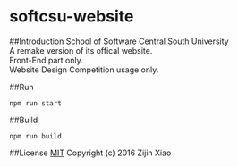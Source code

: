 softcsu-website
====
##Introduction
School of Software Central South University<br>
A remake version of its offical website.<br>
Front-End part only.<br>
Website Design Competition usage only.<br>

##Run
```
npm run start
```

##Build
```
npm run build
```

##License
[MIT](http://opensource.org/licenses/MIT)
Copyright (c) 2016 Zijin Xiao

